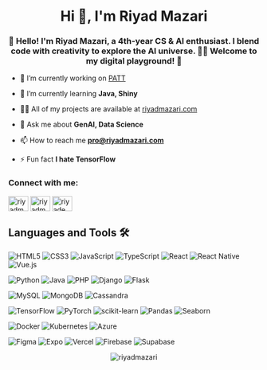 <h1 align="center">Hi 👋, I'm Riyad Mazari</h1>
<h3 align="center">🚀 Hello! I'm Riyad Mazari, a 4th-year CS & AI enthusiast. I blend code with creativity to explore the AI universe. 🤖💡 Welcome to my digital playground! 🌟</h3>

- 🔭 I’m currently working on [PATT](https://github.com/patt-club)

- 🌱 I’m currently learning **Java, Shiny**

- 👨‍💻 All of my projects are available at [riyadmazari.com](riyadmazari.com)

- 💬 Ask me about **GenAI, Data Science**

- 📫 How to reach me **pro@riyadmazari.com**

- ⚡ Fun fact **I hate TensorFlow**

<h3 align="left">Connect with me:</h3>
<p align="left">
<a href="https://linkedin.com/in/riyadmazari" target="blank"><img align="center" src="https://raw.githubusercontent.com/rahuldkjain/github-profile-readme-generator/master/src/images/icons/Social/linked-in-alt.svg" alt="riyadmazari" height="30" width="40" /></a>
<a href="https://kaggle.com/riyadmazari" target="blank"><img align="center" src="https://raw.githubusercontent.com/rahuldkjain/github-profile-readme-generator/master/src/images/icons/Social/kaggle.svg" alt="riyadmazari" height="30" width="40" /></a>
<a href="https://instagram.com/riyademazari" target="blank"><img align="center" src="https://raw.githubusercontent.com/rahuldkjain/github-profile-readme-generator/master/src/images/icons/Social/instagram.svg" alt="riyademazari" height="30" width="40" /></a>
</p>

## Languages and Tools 🛠️

<!-- Frontend -->
![HTML5](https://img.shields.io/badge/-HTML5-E34F26?style=flat-square&logo=html5&logoColor=white)
![CSS3](https://img.shields.io/badge/-CSS3-1572B6?style=flat-square&logo=css3&logoColor=white)
![JavaScript](https://img.shields.io/badge/-JavaScript-F7DF1E?style=flat-square&logo=javascript&logoColor=black)
![TypeScript](https://img.shields.io/badge/-TypeScript-3178C6?style=flat-square&logo=typescript&logoColor=white)
![React](https://img.shields.io/badge/-React-61DAFB?style=flat-square&logo=react&logoColor=black)
![React Native](https://img.shields.io/badge/-React_Native-61DAFB?style=flat-square&logo=react&logoColor=black)
![Vue.js](https://img.shields.io/badge/-Vue.js-4FC08D?style=flat-square&logo=vue.js&logoColor=white)

<!-- Backend -->
![Python](https://img.shields.io/badge/-Python-3776AB?style=flat-square&logo=python&logoColor=white)
![Java](https://img.shields.io/badge/-Java-007396?style=flat-square&logo=java&logoColor=white)
![PHP](https://img.shields.io/badge/-PHP-777BB4?style=flat-square&logo=php&logoColor=white)
![Django](https://img.shields.io/badge/-Django-092E20?style=flat-square&logo=django&logoColor=white)
![Flask](https://img.shields.io/badge/-Flask-000000?style=flat-square&logo=flask&logoColor=white)

<!-- Databases -->
![MySQL](https://img.shields.io/badge/-MySQL-4479A1?style=flat-square&logo=mysql&logoColor=white)
![MongoDB](https://img.shields.io/badge/-MongoDB-47A248?style=flat-square&logo=mongodb&logoColor=white)
![Cassandra](https://img.shields.io/badge/-Cassandra-1287B1?style=flat-square&logo=apache-cassandra&logoColor=white)

<!-- Machine Learning and Data Science -->
![TensorFlow](https://img.shields.io/badge/-TensorFlow-FF6F00?style=flat-square&logo=tensorflow&logoColor=white)
![PyTorch](https://img.shields.io/badge/-PyTorch-EE4C2C?style=flat-square&logo=pytorch&logoColor=white)
![scikit-learn](https://img.shields.io/badge/-scikit--learn-F7931E?style=flat-square&logo=scikit-learn&logoColor=white)
![Pandas](https://img.shields.io/badge/-Pandas-150458?style=flat-square&logo=pandas&logoColor=white)
![Seaborn](https://img.shields.io/badge/-Seaborn-FF6347?style=flat-square&logo=seaborn&logoColor=white)

<!-- DevOps -->
![Docker](https://img.shields.io/badge/-Docker-2496ED?style=flat-square&logo=docker&logoColor=white)
![Kubernetes](https://img.shields.io/badge/-Kubernetes-326CE5?style=flat-square&logo=kubernetes&logoColor=white)
![Azure](https://img.shields.io/badge/-Azure-0078D4?style=flat-square&logo=microsoft-azure&logoColor=white)

<!-- Other Tools -->
![Figma](https://img.shields.io/badge/-Figma-F24E1E?style=flat-square&logo=figma&logoColor=white)
![Expo](https://img.shields.io/badge/-Expo-000020?style=flat-square&logo=expo&logoColor=white)
![Vercel](https://img.shields.io/badge/-Vercel-000000?style=flat-square&logo=vercel&logoColor=white)
![Firebase](https://img.shields.io/badge/-Firebase-FFCA28?style=flat-square&logo=firebase&logoColor=black)
![Supabase](https://img.shields.io/badge/-Supabase-3ECF8E?style=flat-square&logo=supabase&logoColor=white)



<p align="center"><img align="center" src="https://github-readme-stats.vercel.app/api/top-langs?username=riyadmazari&show_icons=true&locale=en&layout=compact" alt="riyadmazari" /></p>
